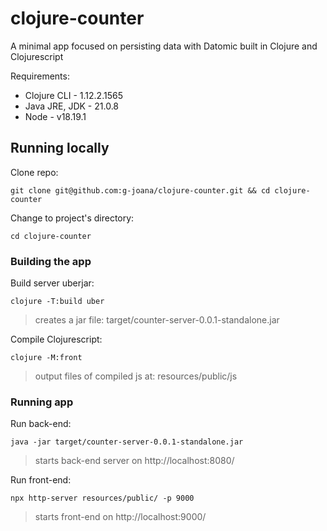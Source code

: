 # clojure-counter
A minimal app focused on persisting data with Datomic built in Clojure and Clojurescript

Requirements:
- Clojure CLI - 1.12.2.1565
- Java JRE, JDK - 21.0.8
- Node - v18.19.1

## Running locally
Clone repo:
```
git clone git@github.com:g-joana/clojure-counter.git && cd clojure-counter
```
Change to project's directory:
```
cd clojure-counter
```

### Building the app

Build server uberjar:
```
clojure -T:build uber
```
> creates a jar file: target/counter-server-0.0.1-standalone.jar

Compile Clojurescript:
``` 
clojure -M:front
```
> output files of compiled js at: resources/public/js


### Running app

Run back-end:
```
java -jar target/counter-server-0.0.1-standalone.jar
```
> starts back-end server on http://localhost:8080/

Run front-end:
```
npx http-server resources/public/ -p 9000
```
> starts front-end on http://localhost:9000/